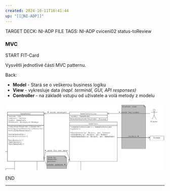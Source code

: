 ```yaml
---
created: 2024-10-11T16:41:44
up: "[[📖NI-ADP]]"
---
```


TARGET DECK: NI-ADP
FILE TAGS: NI-ADP cviceni02 status-toReview

### MVC


START
FIT-Card

Vysvětli jednotlivé části MVC patternu.

Back:

- **Model** - Stará se o veškerou business logiku
- **View** - vykresluje data _(např. terminál, GUI, API responses)_
- **Controller** - na základě vstupu od uživatele a volá metody z modelu

<!-- ImageStart -->
![](../../Assets/Pasted%20image%2020241011175342.png)
<!-- ImageEnd -->
<!--ID: 1728921214945-->
END

---
